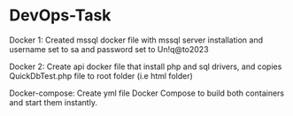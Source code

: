 # DevOps-Task

Docker 1:
Created mssql docker file with mssql server installation and username set to sa and password set to Un!q@to2023

Docker 2:
Create api docker file that install php and sql drivers, and copies QuickDbTest.php file to root folder (i.e html folder)

Docker-compose:
Create yml file Docker Compose to build both containers and start them instantly.
